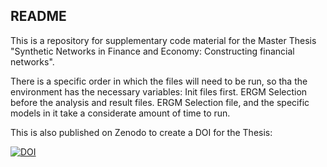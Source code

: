 ## README

This is a repository for supplementary code material for the Master Thesis "Synthetic Networks in Finance and Economy: Constructing financial networks". 

There is a specific order in which the files will need to be run, so tha the environment has the necessary variables:
Init files first. 
ERGM Selection before the analysis and result files. 
ERGM Selection file, and the specific models in it take a considerate amount of time to run. 


This is also published on Zenodo to create a DOI for the Thesis:


[![DOI](https://zenodo.org/badge/DOI/10.5281/zenodo.15106167.svg)](https://doi.org/10.5281/zenodo.15106167)

